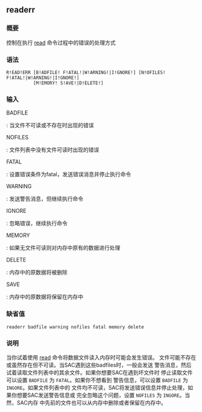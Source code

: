 ## readerr 

### 概要

控制在执行 [read](/commands/read.md) 命令过程中的错误的处理方式

### 语法

``` {.bash}
R!EAD!ERR [B!ADFILE! F!ATAL!|W!ARNING!|I!GNORE!] [N!OFILES! F!ATAL!|W!ARNING!|I!GNORE!]
          [M!EMORY! S!AVE!|D!ELETE!]
```

### 输入

BADFILE

:   当文件不可读或不存在时出现的错误

NOFILES

:   文件列表中没有文件可读时出现的错误

FATAL

:   设置错误条件为fatal，发送错误消息并停止执行命令

WARNING

:   发送警告消息，但继续执行命令

IGNORE

:   忽略错误，继续执行命令

MEMORY

:   如果无文件可读则对内存中原有的数据进行处理

DELETE

:   内存中的原数据将被删除

SAVE

:   内存中的原数据将保留在内存中

### 缺省值

``` {.bash}
readerr badfile warning nofiles fatal memory delete
```

### 说明

当你试着使用 [read](/commands/read.md)
命令将数据文件读入内存时可能会发生错误。
文件可能不存在或虽然存在但不可读。当SAC遇到这些badfiles时，一般会发送
警告消息，然后试着读取文件列表中的其余文件。如果你想要SAC在遇到坏文件时
停止读取文件可以设置 `BADFILE` 为 `FATAL`。如果你不想看到
警告信息，可以设置 `BADFILE` 为 `INGORE`。如果文件列表中的
文件均不可读，SAC将发送错误信息并停止处理，如果你想要SAC发送警告信息或
完全忽略这个问题，设置 `NOFILES` 为 `INGORE`。当然，SAC内存
中先前的文件也可以从内存中删除或者保留在内存中。

